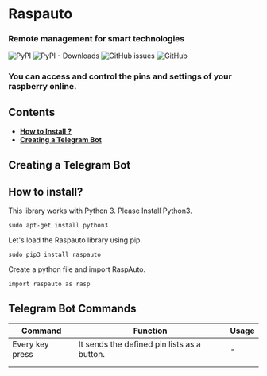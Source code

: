 # Raspauto
### Remote management for smart technologies

![PyPI](https://img.shields.io/pypi/v/raspauto) ![PyPI - Downloads](https://img.shields.io/pypi/dm/raspauto) ![GitHub issues](https://img.shields.io/github/issues-raw/aattk/raspauto) ![GitHub](https://img.shields.io/github/license/aattk/raspauto)

### You can access and control the pins and settings of your raspberry online.


## Contents
- [**How to Install ?**](#how-to-install)
- [**Creating a Telegram Bot**](#how-to-install)

## Creating a Telegram Bot


## How to install?
This library works with Python 3. Please Install Python3.

``sudo apt-get install python3``

Let's load the Raspauto library using pip.

``sudo pip3 install raspauto``

Create a python file and import RaspAuto.

``import raspauto as rasp``

## Telegram Bot Commands
|Command|Function|Usage|
|-|-|-|
|Every key press|It sends the defined pin lists as a button.|-|
||||
||||


